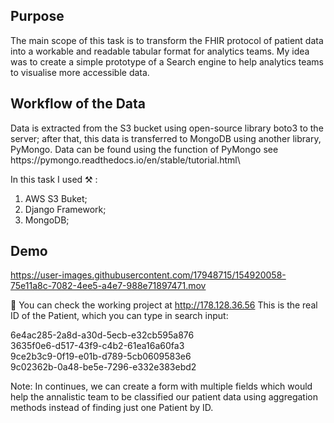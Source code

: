 <h2>Purpose</h2>
   The main scope of this task is to transform the FHIR protocol of patient data into a workable and readable tabular format for analytics teams.
My idea was to create a simple prototype of a Search engine to help analytics teams to visualise more accessible data.
 
<h2>Workflow of the Data</h2>
Data is extracted from the S3 bucket using open-source library boto3 to the server; after that, this data is transferred to MongoDB using another library, PyMongo. Data can be found using the function of PyMongo see https://pymongo.readthedocs.io/en/stable/tutorial.html\
  
  
In this task I used ⚒️ :
1. AWS S3 Buket;
2. Django Framework;
3. MongoDB;

<h2>Demo</h2>
  

https://user-images.githubusercontent.com/17948715/154920058-75e11a8c-7082-4ee5-a4e7-988e71897471.mov


🚀 You can check the working project at http://178.128.36.56
This is the real ID of the Patient, which you can type in search input:
  
6e4ac285-2a8d-a30d-5ecb-e32cb595a876\
3635f0e6-d517-43f9-c4b2-61ea16a60fa3\
9ce2b3c9-0f19-e01b-d789-5cb0609583e6\
9c02362b-0a48-be5e-7296-e332e383ebd2


Note: In continues, we can create a form with multiple fields which would help the annalistic team to be classified our patient data  using aggregation methods instead of finding just one Patient by ID.






